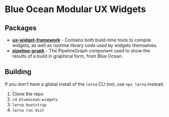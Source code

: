# Blue Ocean Modular UX Widgets

## Packages

-   **[ux-widget-framework](packages/ux-widget-framework)** - Contains both build-time tools to compile widgets, as well as runtime library code used by widgets themselves.
-   **[pipeline-graph](packages/pipeline-graph)** - The PipelineGraph component used to show the results of a build in graphical form, from Blue Ocean.

## Building

If you don't have a global install of the `lerna` CLI tool, use `npx lerna` instead.

1.  Clone the repo
2.  `cd blueocean-widgets`
3.  `lerna bootstrap`
4.  `lerna run dist`
